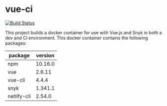 # vue-ci
[![Build Status](https://travis-ci.org/jorianvo/vue-ci.svg?branch=master)](https://travis-ci.org/jorianvo/vue-ci)

This project builds a docker container for use with Vue.js and Snyk in both a dev and CI environment. This docker container contains the following packages:

| package 	    | version 	|
|-------------	|---------	|
| npm     	    | 10.16.0   |
| vue     	    | 2.6.11    |
| vue-cli 	    | 4.4.4     |
| snyk    	    | 1.341.1   |
| netlify-cli   | 2.54.0    |
